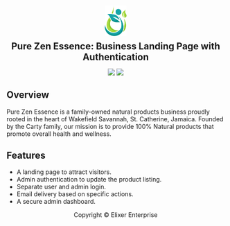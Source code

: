 <div align="center">
<a href="https://github.com/elixer-prince/pure-zen-essence" target="_blank">
<img src="./public/images/brand-icon.png" alt="Pure Zen Essence Icon" style="width: 50px;" />
</a>

<h2 style="margin-block:8px 0;">Pure Zen Essence: Business Landing Page with Authentication</h2>

![](https://img.shields.io/badge/Laravel-red?style=for-the-badge&logo=laravel&logoColor=white)
![](https://img.shields.io/badge/Tailwind_CSS-blue?style=for-the-badge&logo=tailwindcss&logoColor=white)

</div>

## Overview

Pure Zen Essence is a family-owned natural products business proudly rooted in the heart of Wakefield
Savannah, St. Catherine, Jamaica. Founded by the Carty family, our mission is to provide 100% Natural products
that promote overall health and wellness.

## Features

- A landing page to attract visitors.
- Admin authentication to update the product listing.
- Separate user and admin login.
- Email delivery based on specific actions.
- A secure admin dashboard.

<p align="center">Copyright &copy; Elixer Enterprise</p>
